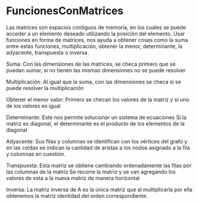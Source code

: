 # FuncionesConMatrices

Las matrices son espacios contíguos de memoria, en los cuales se puede acceder a un elemento deseado utilizando la posición del elemento.
Usar funciones en forma de matrices, nos ayuda a obtener cosas como la suma entre estás funciones, multiplicación, obtener la menor, determinante, la adyacente, transpuesta o inversa.


Suma:
  Con las dimensiones de las matrices, se checa primero que se puedan sumar, si no tienen las mismas dimensiones no se puede resolver
  
Multiplicación:
  Al igual que la suma, con las dimensiones se checa si se puede resolver la multiplicación
  
Obtener el menor valor:
  Primero se checan los valores de la matriz y si uno de los valores es igual 

Determinante:
  Este nos permite solucionar un sistema de ecuaciones
  Si la matriz es diagonal, el determinante es el producto de los elementos de la diagonal
  
Adyacente:
  Sus filas y columnas se identifican con los vértices del grafo y en las celdas se indican la cantidad de aristas a los nodos asignado a 
  la fila y columnas en cuestión.
  
Transpuesta:
  Esta matriz se obtiene cambiando ordenadamente las filas por las columnas de la matriz
  Se recorre la matriz y se van agregando los valores de esta a la nueva matriz de manera horizontal
  
Inversa:
  La matriz inversa de A es la única matriz que al multiplicarla por ella obtenemos la matriz identidad del orden correspondiente.
